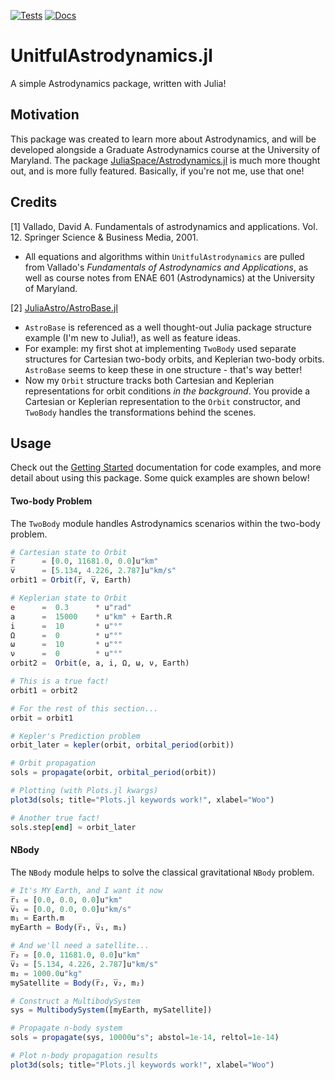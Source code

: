 [![Tests](https://github.com/cadojo/UnitfulAstrodynamics.jl/workflows/Tests/badge.svg)](https://github.com/cadojo/UnitfulAstrodynamics.jl/actions?query=workflow%3ATests)
[![Docs](https://github.com/cadojo/UnitfulAstrodynamics.jl/workflows/Documentation/badge.svg)](https://cadojo.github.io/UnitfulAstrodynamics.jl/stable)
# UnitfulAstrodynamics.jl
A simple Astrodynamics package, written with Julia!

## Motivation 

This package was created to learn more about Astrodynamics, and will be developed alongside a Graduate Astrodynamics course at the University of Maryland. The package [JuliaSpace/Astrodynamics.jl](https://github.com/JuliaSpace/Astrodynamics.jl) is much more thought out, and is more fully featured. Basically, if you're not me, use that one!

## Credits

\[1\] Vallado, David A. Fundamentals of astrodynamics and applications. Vol. 12. Springer Science & Business Media, 2001.
* All equations and algorithms within `UnitfulAstrodynamics` are pulled from Vallado's _Fundamentals of Astrodynamics and Applications_, as well as course notes from ENAE 601 (Astrodynamics) at the University of Maryland.

\[2\] [JuliaAstro/AstroBase.jl](https://github.com/JuliaAstro/AstroBase.jl)
* `AstroBase` is referenced as a well thought-out Julia package structure example (I'm new to Julia!), as well as feature ideas.
* For example: my first shot at implementing `TwoBody` used separate structures for Cartesian two-body orbits, and Keplerian two-body orbits. `AstroBase` seems to keep these in one structure - that's way better! 
* Now my `Orbit` structure tracks both Cartesian and Keplerian representations for orbit conditions _in the background_. You provide a Cartesian or Keplerian representation to the `Orbit` constructor, and `TwoBody` handles the transformations behind the scenes.

## Usage

Check out the [Getting Started](https://cadojo.github.io/UnitfulAstrodynamics.jl/stable/Overview/usage/#Getting-Started) documentation for code examples, and more detail about using this package. Some quick examples are shown below!

#### Two-body Problem

The `TwoBody` module handles Astrodynamics scenarios within the two-body problem. 

```Julia
# Cartesian state to Orbit
r̅      = [0.0, 11681.0, 0.0]u"km"
v̅      = [5.134, 4.226, 2.787]u"km/s"
orbit1 = Orbit(r̅, v̅, Earth)

# Keplerian state to Orbit
e      =  0.3      * u"rad"
a      =  15000    * u"km" + Earth.R
i      =  10       * u"°"
Ω      =  0        * u"°"
ω      =  10       * u"°"
ν      =  0        * u"°"
orbit2 =  Orbit(e, a, i, Ω, ω, ν, Earth)

# This is a true fact!
orbit1 ≈ orbit2

# For the rest of this section...
orbit = orbit1

# Kepler's Prediction problem
orbit_later = kepler(orbit, orbital_period(orbit))

# Orbit propagation
sols = propagate(orbit, orbital_period(orbit))

# Plotting (with Plots.jl kwargs)
plot3d(sols; title="Plots.jl keywords work!", xlabel="Woo")

# Another true fact!
sols.step[end] ≈ orbit_later
```

#### NBody

The `NBody` module helps to solve the classical gravitational `NBody` problem. 

```Julia
# It's MY Earth, and I want it now
r̅₁ = [0.0, 0.0, 0.0]u"km"
v̅₁ = [0.0, 0.0, 0.0]u"km/s"
m₁ = Earth.m
myEarth = Body(r̅₁, v̅₁, m₁)

# And we'll need a satellite...
r̅₂ = [0.0, 11681.0, 0.0]u"km"
v̅₂ = [5.134, 4.226, 2.787]u"km/s"
m₂ = 1000.0u"kg"
mySatellite = Body(r̅₂, v̅₂, m₂)

# Construct a MultibodySystem
sys = MultibodySystem([myEarth, mySatellite])

# Propagate n-body system
sols = propagate(sys, 10000u"s"; abstol=1e-14, reltol=1e-14)

# Plot n-body propagation results
plot3d(sols; title="Plots.jl keywords work!", xlabel="Woo")
```
